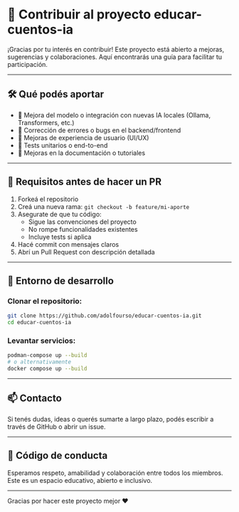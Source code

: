 # 🤝 Contribuir al proyecto educar-cuentos-ia

¡Gracias por tu interés en contribuir! Este proyecto está abierto a mejoras, sugerencias y colaboraciones. Aquí encontrarás una guía para facilitar tu participación.

---

## 🛠 Qué podés aportar

- 🧠 Mejora del modelo o integración con nuevas IA locales (Ollama, Transformers, etc.)
- 🐛 Corrección de errores o bugs en el backend/frontend
- 🎨 Mejoras de experiencia de usuario (UI/UX)
- 🧪 Tests unitarios o end-to-end
- 📄 Mejoras en la documentación o tutoriales

---

## 🧾 Requisitos antes de hacer un PR

1. Forkeá el repositorio
2. Creá una nueva rama: `git checkout -b feature/mi-aporte`
3. Asegurate de que tu código:
   - Sigue las convenciones del proyecto
   - No rompe funcionalidades existentes
   - Incluye tests si aplica
4. Hacé commit con mensajes claros
5. Abrí un Pull Request con descripción detallada

---

## 🧰 Entorno de desarrollo

### Clonar el repositorio:

```bash
git clone https://github.com/adolfourso/educar-cuentos-ia.git
cd educar-cuentos-ia
```

### Levantar servicios:

```bash
podman-compose up --build
# o alternativamente
docker compose up --build
```

---

## 📫 Contacto

Si tenés dudas, ideas o querés sumarte a largo plazo, podés escribir a través de GitHub o abrir un issue.

---

## 📜 Código de conducta

Esperamos respeto, amabilidad y colaboración entre todos los miembros. Este es un espacio educativo, abierto e inclusivo.

---

Gracias por hacer este proyecto mejor ❤️